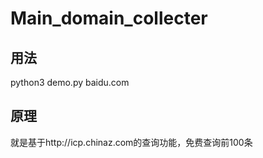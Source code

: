 # Main_domain_collecter

## 用法
python3 demo.py baidu.com
## 原理
就是基于http://icp.chinaz.com的查询功能，免费查询前100条
